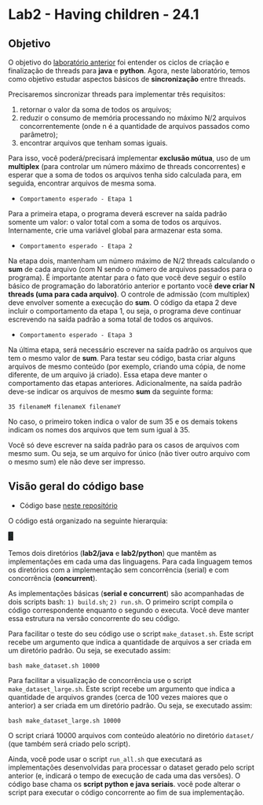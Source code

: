 # Lab2 - Having children - 24.1

## Objetivo

O objetivo do [laboratório anterior](https://github.com/paolamoura/concurrent-programming/tree/main/lab1) foi entender os ciclos de criação e finalização de threads para **java** e **python**. Agora, neste laboratório, temos como objetivo estudar aspectos básicos de **sincronização** entre threads. 

Precisaremos sincronizar threads para implementar três requisitos: 
1. retornar o valor da soma de todos os arquivos;
2. reduzir o consumo de memória processando no máximo N/2 arquivos concorrentemente (onde n é a quantidade de arquivos passados como parâmetro); 
3. encontrar arquivos que tenham somas iguais.

Para isso, você poderá/precisará implementar **exclusão mútua**, uso de um **multiplex** (para controlar um número máximo de threads concorrentes) e esperar que a soma de todos os arquivos tenha sido calculada para, em seguida, encontrar arquivos de mesma soma.

- ```Comportamento esperado - Etapa 1```

Para a primeira etapa, o programa deverá escrever na saída padrão somente um valor: o valor total com a soma de todos os arquivos. Internamente, crie uma variável global para armazenar esta soma.

- ```Comportamento esperado - Etapa 2```

Na etapa dois, mantenham um número máximo de N/2 threads calculando o **sum** de cada arquivo (com N sendo o número de arquivos passados para o programa). É importante atentar para o fato que você deve seguir o estilo básico de programação do laboratório anterior e portanto você **deve criar N threads (uma para cada arquivo)**. O controle de admissão (com multiplex) deve envolver somente a execução do **sum**. O código da etapa 2 deve incluir o comportamento da etapa 1, ou seja, o programa deve continuar escrevendo na saída padrão a soma total de todos os arquivos.

- ```Comportamento esperado - Etapa 3```

Na última etapa, será necessário escrever na saída padrão os arquivos que tem o mesmo valor de **sum**. Para testar seu código, basta criar alguns arquivos de mesmo conteúdo (por exemplo, criando uma cópia, de nome diferente, de um arquivo já criado). Essa etapa deve manter o comportamento das etapas anteriores. Adicionalmente, na saída padrão deve-se indicar os arquivos de mesmo **sum** da seguinte forma:

```
35 filenameM filenameX filenameY
```

No caso, o primeiro token indica o valor de sum 35 e os demais tokens indicam os nomes dos arquivos que tem sum igual à 35.

Você só deve escrever na saída padrão para os casos de arquivos com mesmo sum. Ou seja, se um arquivo for único (não tiver outro arquivo com o mesmo sum) ele não deve ser impresso.

## Visão geral do código base

- Código base [neste repositório](https://github.com/thiagomanel/fpc/tree/master/2024.1/lab2)

O código está organizado na seguinte hierarquia:

<img src="lab2.png" alt="Screenshot" width="10">

Temos dois diretórios (**lab2/java** e **lab2/python**) que mantêm as implementações em cada uma das linguagens. Para cada linguagem temos os diretórios com a implementação sem concorrência (serial) e com concorrência (**concurrent**). 

As implementações básicas (**serial e concurrent**) são acompanhadas de dois scripts bash: ```1) build.sh```; ```2) run.sh```. O primeiro script compila o código correspondente enquanto o segundo o executa. Você deve manter essa estrutura na versão concorrente do seu código.

Para facilitar o teste do seu código use o script ```make_dataset.sh```. Este script recebe um argumento que indica a quantidade de arquivos a ser criada em um diretório padrão. Ou seja, se executado assim:

	bash make_dataset.sh 10000

Para facilitar a visualização de concorrência use o script ```make_dataset_large.sh```. Este script recebe um argumento que indica a quantidade de arquivos grandes (cerca de 100 vezes maiores que o anterior) a ser criada em um diretório padrão. Ou seja, se executado assim:

	bash make_dataset_large.sh 10000


O script criará 10000 arquivos com conteúdo aleatório no diretório ```dataset/``` (que também será criado pelo script).

Ainda, você pode usar o script ```run_all.sh``` que executará as implementações desenvolvidas para processar o dataset gerado pelo script anterior (e, indicará o tempo de execução de cada uma das versões). O código base chama os **script python e java seriais**. você pode alterar o script para executar o código concorrente ao fim de sua implementação.

